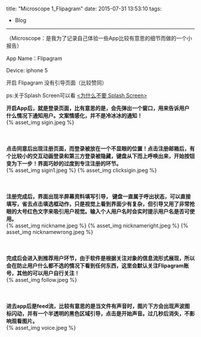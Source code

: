 title: "Microscope 1_Flipagram"
date: 2015-07-31 13:53:10
tags:
- Blog

---
（Microscope：是我为了记录自己体验一些App比较有意思的细节而做的一个小报告）

App Name：Flipagram

Device: iphone 5


开启 Flipagram  没有引导页面（比较赞同）

ps:关于Splash Screen可以看 [<为什么不要 Splash Screen>](http://zhuanlan.zhihu.com/TingTalk/19775105?utm_campaign=rss&utm_medium=rss&utm_source=rss&utm_content=title)

**开启App后，就是登录页面，比有意思的是，会先弹出一个窗口，用来告诉用户什么情况下通知用户。文案情感化，并不是冷冰冰的通知！**
<br>
{% asset_img sigin.jpeg %}
<br>
<br>
<br>
<br>
**点击同意后出现注册页面，而登录被放在一个不显眼的位置！点击注册邮箱后，有个比较小的交互动画登录和第三方登录被隐藏，键盘从下而上呼唤出来，开始按钮变为下一步！界面巧妙的过度到专注注册的环节。**
<br>
{% asset_img sigin1.jpeg %}
{% asset_img clicksigin.jpeg %}
<br>
<br>
<br>
<br>
**注册完成后，界面出现半屏幕资料填写引导， 键盘一直属于呼出状态，可以直接填写，省去点击填选框动作，只是视觉上看到界面少有复杂，但引导又用了非常抢眼的大号红色文字来吸引用户视觉。输入个人用户名时会实时提示用户名是否可使用。**
<br>
{% asset_img nickname.jpeg %}
{% asset_img nicknameright.jpeg %}
{% asset_img nicknamewrong.jpeg %}
<br>
<br>
<br>
<br>
**完成后会进入到推荐用户环节，由于软件是根据关注对象的信息流形式展现，所以会在防止用户什么都不选的情况下看到任何东西，这里会默认关注Flipagram账号，其他的可以用户自行关注！**
 <br>
{% asset_img follow.jpeg %}
<br>
<br>
<br>
<br>
**进去app后是feed流，比较有意思的是当文件有声音时，图片下方会出现声波图标闪动，并有一个半透明的黑色区域引导，点击是开始声音。过几秒后消失，不影响观看图片。**
<br>
{% asset_img voice.jpeg %}


